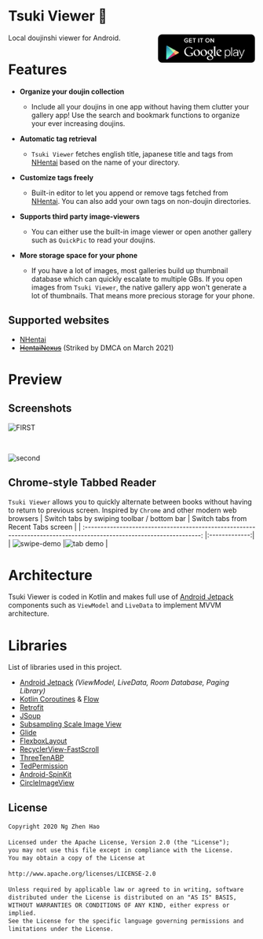 # Tsuki Viewer 🌙 

<span>Local doujinshi viewer for Android. </span>
<a href="https://play.google.com/store/apps/details?id=com.flamyoad.tsukiviewer" target="_blank">
 <img src="/play-store-button.png" width=200 height=60 align="right"/>
</a>

# Features

* **Organize your doujin collection**
  * Include all your doujins in one app without having them clutter your gallery app! Use the search and bookmark functions to organize your ever increasing doujins.

* **Automatic tag retrieval** 
  * ```Tsuki Viewer``` fetches english title, japanese title and tags from [NHentai](https://nhentai.net) based on the name of your directory.
  
* **Customize tags freely** 
  * Built-in editor to let you append or remove tags fetched from [NHentai](https://nhentai.net). You can also add your own tags on non-doujin directories.
  
* **Supports third party image-viewers** 
  * You can either use the built-in image viewer or open another gallery such as ```QuickPic``` to read your doujins.
  
* **More storage space for your phone** 
  * If you have a lot of images, most galleries build up thumbnail database which can quickly escalate to multiple GBs. If you open images from ```Tsuki Viewer```, the native gallery       app won't generate a lot of thumbnails. That means more precious storage for your phone.

## Supported websites
* [NHentai](https://nhentai.net)
* ~~[HentaiNexus](https://hentainexus.com/)~~ (Striked by DMCA on March 2021)
# Preview

## Screenshots

![FIRST](https://user-images.githubusercontent.com/35066207/97465551-20649080-197d-11eb-9c74-d556a8af0139.JPG)

 </br>

![second](https://user-images.githubusercontent.com/35066207/97465168-bcda6300-197c-11eb-8922-d1e82347f70d.JPG)

## Chrome-style Tabbed Reader
 ```Tsuki Viewer``` allows you to quickly alternate between books without having to return to previous screen. 
 Inspired by ```Chrome``` and other modern web browsers
| Switch tabs by swiping toolbar / bottom bar                                                                           | Switch tabs from Recent Tabs screen          | 
| :-------------------------------------------------------------------------------------------------------------------: |:-------------:|
| ![swipe-demo](https://user-images.githubusercontent.com/35066207/114297060-14aaf780-9ae1-11eb-956c-1737ab90d2be.gif)  |![tab demo](https://user-images.githubusercontent.com/35066207/114297058-14126100-9ae1-11eb-8d3e-f1d0c061108d.gif) |


# Architecture
Tsuki Viewer is coded in Kotlin and makes full use of [Android Jetpack](https://developer.android.com/jetpack) components such as ```ViewModel``` and ```LiveData``` to implement MVVM architecture. 

# Libraries
 List of libraries used in this project.
* [Android Jetpack](https://developer.android.com/jetpack) *(ViewModel, LiveData, Room Database, Paging Library)*
* [Kotlin Coroutines](https://kotlinlang.org/docs/reference/coroutines-overview.html) & [Flow](https://kotlinlang.org/docs/flow.html)
* [Retrofit](https://github.com/square/retrofit)
* [JSoup](https://github.com/jhy/jsoup)
* [Subsampling Scale Image View](https://github.com/davemorrissey/subsampling-scale-image-view)
* [Glide](https://github.com/bumptech/glide)
* [FlexboxLayout](https://github.com/google/flexbox-layout)
* [RecyclerView-FastScroll](https://github.com/timusus/RecyclerView-FastScroll)
* [ThreeTenABP](https://github.com/JakeWharton/ThreeTenABP)
* [TedPermission](https://github.com/ParkSangGwon/TedPermission)
* [Android-SpinKit](https://github.com/ybq/Android-SpinKit)
* [CircleImageView](https://github.com/hdodenhof/CircleImageView)

## License
```
Copyright 2020 Ng Zhen Hao

Licensed under the Apache License, Version 2.0 (the "License");
you may not use this file except in compliance with the License.
You may obtain a copy of the License at

http://www.apache.org/licenses/LICENSE-2.0

Unless required by applicable law or agreed to in writing, software
distributed under the License is distributed on an "AS IS" BASIS,
WITHOUT WARRANTIES OR CONDITIONS OF ANY KIND, either express or implied.
See the License for the specific language governing permissions and
limitations under the License.
```
